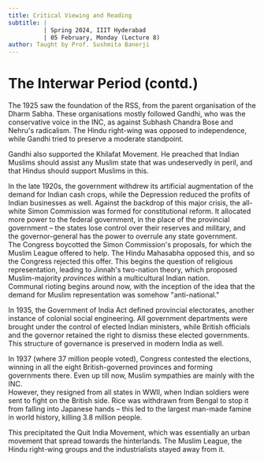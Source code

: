 ```yaml
---
title: Critical Viewing and Reading
subtitle: |
          | Spring 2024, IIIT Hyderabad
          | 05 February, Monday (Lecture 8)
author: Taught by Prof. Sushmita Banerji
---
```


# The Interwar Period (contd.)
The 1925 saw the foundation of the RSS, from the parent organisation of the Dharm Sabha. These organisations mostly followed Gandhi, who was the conservative voice in the INC, as against Subhash Chandra Bose and Nehru's radicalism. The Hindu right-wing was opposed to independence, while Gandhi tried to preserve a moderate standpoint.

Gandhi also supported the Khilafat Movement. He preached that Indian Muslims should assist any Muslim state that was undeservedly in peril, and that Hindus should support Muslims in this.

In the late 1920s, the government withdrew its artificial augmentation of the demand for Indian cash crops, while the Depression reduced the profits of Indian businesses as well. Against the backdrop of this major crisis, the all-white Simon Commission was formed for constitutional reform. It allocated more power to the federal government, in the place of the provincial government – the states lose control over their reserves and military, and the governor-general has the power to overrule any state government.  
The Congress boycotted the Simon Commission's proposals, for which the Muslim League offered to help. The Hindu Mahasabha opposed this, and so the Congress rejected this offer. This begins the question of religious representation, leading to Jinnah's two-nation theory, which proposed Muslim-majority *provinces* within a multicultural Indian nation.  
Communal rioting begins around now, with the inception of the idea that the demand for Muslim representation was somehow "anti-national."

In 1935, the Government of India Act defined provincial electorates, another instance of colonial social engineering. All government departments were brought under the control of elected Indian ministers, while British officials and the governor retained the right to dismiss these elected governments. This structure of governance is preserved in modern India as well.

In 1937 (where 37 million people voted), Congress contested the elections, winning in all the eight British-governed provinces and forming governments there. Even up till now, Muslim sympathies are mainly with the INC.  
However, they resigned from all states in WWII, when Indian soldiers were sent to fight on the British side. Rice was withdrawn from Bengal to stop it from falling into Japanese hands – this led to the largest man-made famine in world history, killing 3.8 million people.

This precipitated the Quit India Movement, which was essentially an urban movement that spread towards the hinterlands. The Muslim League, the Hindu right-wing groups and the industrialists stayed away from it.
